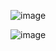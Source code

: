 ![image](https://github.com/laksh2512/STUDENT-FRIENDLY-CHATBOT/assets/115486495/6d24f41c-72ed-4847-887b-ccd262893691)

![image](https://github.com/laksh2512/STUDENT-FRIENDLY-CHATBOT/assets/115486495/2e5774fb-609e-4182-a9bb-d309b25c1914)

